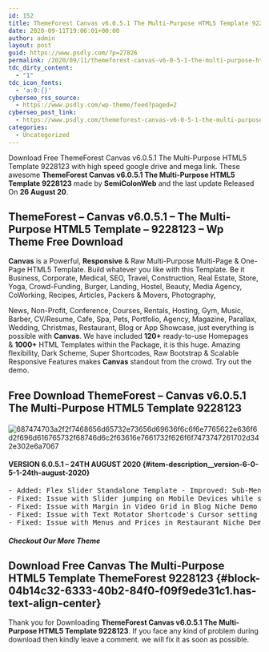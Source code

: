```yaml
---
id: 152
title: ThemeForest Canvas v6.0.5.1 The Multi-Purpose HTML5 Template 9228123
date: 2020-09-11T19:06:01+00:00
author: admin
layout: post
guid: https://www.psdly.com/?p=27826
permalink: /2020/09/11/themeforest-canvas-v6-0-5-1-the-multi-purpose-html5-template-9228123/
tdc_dirty_content:
  - "1"
tdc_icon_fonts:
  - 'a:0:{}'
cyberseo_rss_source:
  - https://www.psdly.com/wp-theme/feed?paged=2
cyberseo_post_link:
  - https://www.psdly.com/themeforest-canvas-v6-0-5-1-the-multi-purpose-html5-template-9228123
categories:
  - Uncategorized
---
```

Download Free ThemeForest Canvas v6.0.5.1 The Multi-Purpose HTML5 Template 9228123 with high speed google drive and mega link. These awesome&nbsp;**ThemeForest Canvas v6.0.5.1 The Multi-Purpose HTML5 Template 9228123**&nbsp;made by&nbsp;**SemiColonWeb**&nbsp;and the last update Released On&nbsp;**26 August 20**.

## **ThemeForest – Canvas v6.0.5.1 – The Multi-Purpose HTML5 Template – 9228123** – Wp Theme Free Download

**Canvas**&nbsp;is a Powerful,&nbsp;**Responsive**&nbsp;& Raw Multi-Purpose Multi-Page & One-Page HTML5 Template. Build whatever you like with this Template. Be it Business, Corporate, Medical, SEO, Travel, Construction, Real Estate, Store, Yoga, Crowd-Funding, Burger, Landing, Hostel, Beauty, Media Agency, CoWorking, Recipes, Articles, Packers & Movers, Photography,

News, Non-Profit, Conference, Courses, Rentals, Hosting, Gym, Music, Barber, CV/Resume, Cafe, Spa, Pets, Portfolio, Agency, Magazine, Parallax, Wedding, Christmas, Restaurant, Blog or App Showcase, just everything is possible with&nbsp;**Canvas**. We have included&nbsp;**120+**&nbsp;ready-to-use Homepages &&nbsp;**1000+**&nbsp;HTML Templates within the Package, it is this huge. Amazing flexibility, Dark Scheme, Super Shortcodes, Raw Bootstrap & Scalable Responsive Features makes&nbsp;**Canvas**&nbsp;standout from the crowd. Try out the demo.

## **Free Download ThemeForest – Canvas v6.0.5.1 The Multi-Purpose HTML5 Template 9228123**<figure class="wp-block-image size-large">

![687474703a2f2f7468656d65732e73656d69636f6c6f6e7765622e636f6d2f696d616765732f68746d6c2f63616e7661732f626f6f7473747261702d342e302e6a7067](https://camo.envatousercontent.com/c545b4e513f6619b06dc0d605e14822bce86937d/687474703a2f2f7468656d65732e73656d69636f6c6f6e7765622e636f6d2f696d616765732f68746d6c2f63616e7661732f626f6f7473747261702d342e302e6a7067 "ThemeForest Canvas v6.0.5.1 The Multi-Purpose HTML5 Template 9228123 2") </figure> 

#### **VERSION 6.0.5.1**&nbsp;– 24TH AUGUST 2020 {#item-description__version-6-0-5-1-24th-august-2020}

<pre class="wp-block-preformatted">- Added: Flex Slider Standalone Template - Improved: Sub-Menu Trigger functionality for Mobile Devices - Fixed: Issue with Modal on Load not working when AJAX Lazy Loading or using Individual JS Plugins
- Fixed: Issue with Slider jumping on Mobile Devices while scrolling on Resume Niche Demo
- Fixed: Issue with Margin in Video Grid in Blog Niche Demo
- Fixed: Issue with Text Rotator Shortcode's Cursor setting
- Fixed: Issue with Menus and Prices in Restaurant Niche Demos on Mobile Devices The Complete List of Changed Files has been included in the Template Documentation.
</pre>

##### **Checkout Our More Theme**

## **Download Free Canvas The Multi-Purpose HTML5 Template ThemeForest 9228123** {#block-04b14c32-6333-40b2-84f0-f09f9ede31c1.has-text-align-center}

Thank you for Downloading&nbsp;**ThemeForest Canvas v6.0.5.1 The Multi-Purpose HTML5 Template 9228123**. If you face any kind of problem during download then kindly leave a comment. we will fix it as soon as possible.